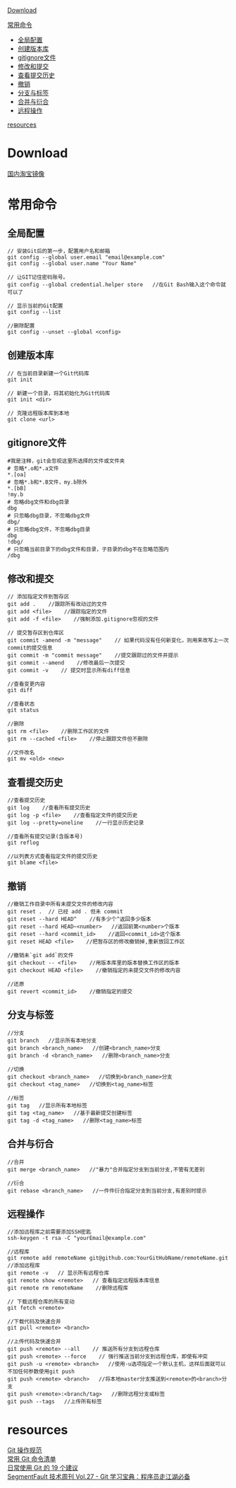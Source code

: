 [Download](#download)

[常用命令](#常用命令)
  - [全局配置](#全局配置)
  - [创建版本库](#创建版本库)
  - [gitignore文件](#gitignore文件)
  - [修改和提交](#修改和提交)
  - [查看提交历史](#查看提交历史)
  - [撤销](#撤销)
  - [分支与标签](#分支与标签)
  - [合并与衍合](#合并与衍合)
  - [远程操作](#远程操作)

[resources](#resources)

# Download

[国内淘宝镜像](https://github.com/waylau/git-for-win)

# 常用命令

## 全局配置

```
// 安装Git后的第一步，配置用户名和邮箱
git config --global user.email "email@example.com"
git config --global user.name "Your Name"

// 让GIT记住密码账号。
git config --global credential.helper store   //在Git Bash输入这个命令就可以了

// 显示当前的Git配置
git config --list

//删除配置
git config --unset --global <config>
```

## 创建版本库

```
// 在当前目录新建一个Git代码库
git init

// 新建一个目录，将其初始化为Git代码库
git init <dir>

// 克隆远程版本库到本地
git clone <url>
```

## gitignore文件

```
#我是注释，git会忽视这里所选择的文件或文件夹
# 忽略*.o和*.a文件
*.[oa]
# 忽略*.b和*.B文件，my.b除外
*.[bB]
!my.b
# 忽略dbg文件和dbg目录
dbg
# 只忽略dbg目录，不忽略dbg文件
dbg/
# 只忽略dbg文件，不忽略dbg目录
dbg
!dbg/
# 只忽略当前目录下的dbg文件和目录，子目录的dbg不在忽略范围内
/dbg
```

## 修改和提交

```
// 添加指定文件到暂存区
git add .    //跟踪所有改动过的文件
git add <file>    //跟踪指定的文件
git add -f <file>    //强制添加.gitignore忽视的文件

// 提交暂存区到仓库区
git commit -amend -m "message"    // 如果代码没有任何新变化，则用来改写上一次commit的提交信息
git commit -m "commit message"    //提交跟踪过的文件并提示
git commit --amend    //修改最后一次提交
git commit -v    // 提交时显示所有diff信息

//查看变更内容
git diff

//查看状态
git status

//删除
git rm <file>    //删除工作区的文件
git rm --cached <file>    //停止跟踪文件但不删除

//文件改名
git mv <old> <new>
```

## 查看提交历史

```
//查看提交历史
git log    //查看所有提交历史
git log -p <file>    //查看指定文件的提交历史
git log --pretty=oneline    //一行显示历史记录

//查看所有提交记录(含版本号)
git reflog

//以列表方式查看指定文件的提交历史
git blame <file>
```

## 撤销

```
//撤销工作目录中所有未提交文件的修改内容
git reset .  // 已经 add . 但未 commit
git reset --hard HEAD^    //有多少个^返回多少版本
git reset --hard HEAD~<number>   //返回前第<number>个版本 
git reset --hard <commit_id>    //返回<commit_id>这个版本
git reset HEAD <file>    //把暂存区的修改撤销掉,重新放回工作区

//撤销未`git add`的文件
git checkout -- <file>    //用版本库里的版本替换工作区的版本
git checkout HEAD <file>    //撤销指定的未提交文件的修改内容

//还原
git revert <commit_id>    //撤销指定的提交
```

## 分支与标签

```
//分支
git branch   //显示所有本地分支
git branch <branch_name>   //创建<branch_name>分支
git branch -d <branch_name>   //删除<branch_name>分支

//切换
git checkout <branch_name>   //切换到<branch_name>分支
git checkout <tag_name>   //切换到<tag_name>标签

//标签
git tag   //显示所有本地标签
git tag <tag_name>   //基于最新提交创建标签
git tag -d <tag_name>   //删除<tag_name>标签
```

## 合并与衍合

```
//合并
git merge <branch_name>   //"暴力"合并指定分支到当前分支,不管有无差别

//衍合
git rebase <branch_name>   //一件件衍合指定分支到当前分支,有差别时提示
```

## 远程操作

```
//添加远程库之前需要添加SSH密匙
ssh-keygen -t rsa -C "yourEmail@example.com"

//远程库
git remote add remoteName git@github.com:YourGitHubName/remoteName.git   //添加远程库
git remote -v   // 显示所有远程仓库
git remote show <remote>   // 查看指定远程版本库信息
git remote rm remoteName    //删除远程库

// 下载远程仓库的所有变动
git fetch <remote>

//下载代码及快速合并
git pull <remote> <branch>

//上传代码及快速合并
git push <remote> --all    // 推送所有分支到远程仓库
git push <remote> --force    // 强行推送当前分支到远程仓库，即使有冲突
git push -u <remote> <branch>   //使用-u选项指定一个默认主机，这样后面就可以不加任何参数使用git push
git push <remote> <branch>   //将本地master分支推送到<remote>的<branch>分支
git push <remote>:<branch/tag>   //删除远程分支或标签
git push --tags   //上传所有标签
```

# resources

[Git 操作规范](https://mp.weixin.qq.com/s/XjjFoz9WRRNv42v-RWZc9w)<br>
[常用 Git 命令清单](https://mp.weixin.qq.com/s/RYYGU9jGd-uZLft1hk--cg)<br>
[日常使用 Git 的 19 个建议](https://mp.weixin.qq.com/s/fHM9knL4rDNv8nMpXU8dsg)<br>
[SegmentFault 技术周刊 Vol.27 - Git 学习宝典：程序员走江湖必备](https://segmentfault.com/a/1190000009893041)
